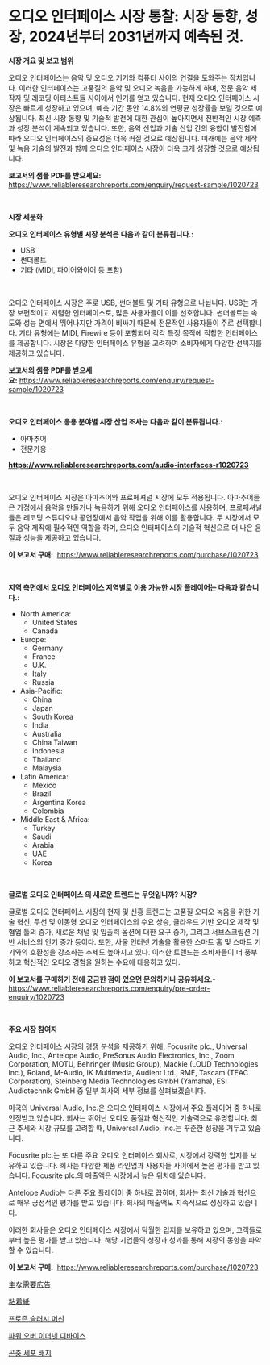 <p><h1>오디오 인터페이스 시장 통찰: 시장 동향, 성장, 2024년부터 2031년까지 예측된 것.</h1></p><p><strong>시장 개요 및 보고 범위</strong></p>
<p><p>오디오 인터페이스는 음악 및 오디오 기기와 컴퓨터 사이의 연결을 도와주는 장치입니다. 이러한 인터페이스는 고품질의 음악 및 오디오 녹음을 가능하게 하며, 전문 음악 제작자 및 레코딩 아티스트들 사이에서 인기를 얻고 있습니다. 현재 오디오 인터페이스 시장은 빠르게 성장하고 있으며, 예측 기간 동안 14.8%의 연평균 성장률을 보일 것으로 예상됩니다. 최신 시장 동향 및 기술적 발전에 대한 관심이 높아지면서 전반적인 시장 예측과 성장 분석이 계속되고 있습니다. 또한, 음악 산업과 기술 산업 간의 융합이 발전함에 따라 오디오 인터페이스의 중요성은 더욱 커질 것으로 예상됩니다. 미래에는 음악 제작 및 녹음 기술의 발전과 함께 오디오 인터페이스 시장이 더욱 크게 성장할 것으로 예상됩니다.</p></p>
<p><strong>보고서의 샘플 PDF를 받으세요:</strong> <a href="https://www.reliableresearchreports.com/enquiry/request-sample/1020723">https://www.reliableresearchreports.com/enquiry/request-sample/1020723</a></p>
<p>&nbsp;</p>
<p><strong>시장 세분화</strong></p>
<p><strong>오디오 인터페이스 유형별 시장 분석은 다음과 같이 분류됩니다.:</strong></p>
<p><ul><li>USB</li><li>썬더볼트</li><li>기타 (MIDI, 파이어와이어 등 포함)</li></ul></p>
<p>&nbsp;</p>
<p><p>오디오 인터페이스 시장은 주로 USB, 썬더볼트 및 기타 유형으로 나뉩니다. USB는 가장 보편적이고 저렴한 인터페이스로, 많은 사용자들이 이를 선호합니다. 썬더볼트는 속도와 성능 면에서 뛰어나지만 가격이 비싸기 때문에 전문적인 사용자들이 주로 선택합니다. 기타 유형에는 MIDI, Firewire 등이 포함되며 각각 특정 목적에 적합한 인터페이스를 제공합니다. 시장은 다양한 인터페이스 유형을 고려하여 소비자에게 다양한 선택지를 제공하고 있습니다.</p></p>
<p><strong>보고서의 샘플 PDF를 받으세요:</strong>&nbsp;<a href="https://www.reliableresearchreports.com/enquiry/request-sample/1020723">https://www.reliableresearchreports.com/enquiry/request-sample/1020723</a></p>
<p>&nbsp;</p>
<p><strong> 오디오 인터페이스 응용 분야별 시장 산업 조사는 다음과 같이 분류됩니다.:</strong></p>
<p><ul><li>아마추어</li><li>전문가용</li></ul></p>
<p><strong><a href="https://www.reliableresearchreports.com/audio-interfaces-r1020723">https://www.reliableresearchreports.com/audio-interfaces-r1020723</a></strong></p>
<p>&nbsp;</p>
<p><p>오디오 인터페이스 시장은 아마추어와 프로페셔널 시장에 모두 적용됩니다. 아마추어들은 가정에서 음악을 만들거나 녹음하기 위해 오디오 인터페이스를 사용하며, 프로페셔널들은 레코딩 스튜디오나 공연장에서 음악 작업을 위해 이를 활용합니다. 두 시장에서 모두 음악 제작에 필수적인 역할을 하며, 오디오 인터페이스의 기술적 혁신으로 더 나은 음질과 성능을 제공하고 있습니다.</p></p>
<p><strong>이 보고서 구매:</strong>&nbsp; <a href="https://www.reliableresearchreports.com/purchase/1020723">https://www.reliableresearchreports.com/purchase/1020723</a></p>
<p>&nbsp;</p>
<p><strong>지역 측면에서 오디오 인터페이스 지역별로 이용 가능한 시장 플레이어는 다음과 같습니다.:</strong></p>
<p><ul>
    <li>
        North America:
        <ul>
            <li>United States</li>
            <li>Canada</li>
        </ul>
    </li>
    <li>
        Europe:
        <ul>
            <li>Germany</li>
            <li>France</li>
            <li>U.K.</li>
            <li>Italy</li>
            <li>Russia</li>
        </ul>
    </li>
    <li>
        Asia-Pacific:
        <ul>
            <li>China</li>
            <li>Japan</li>
            <li>South Korea</li>
            <li>India</li>
            <li>Australia</li>
            <li>China Taiwan</li>
            <li>Indonesia</li>
            <li>Thailand</li>
            <li>Malaysia</li>
        </ul>
    </li>
    <li>
        Latin America:
        <ul>
            <li>Mexico</li>
            <li>Brazil</li>
            <li>Argentina Korea</li>
            <li>Colombia</li>
        </ul>
    </li>
    <li>
        Middle East & Africa:
        <ul>
            <li>Turkey</li>
            <li>Saudi</li>
            <li>Arabia</li>
            <li>UAE</li>
            <li>Korea</li>
        </ul>
    </li>
    </ul></p>
<p>&nbsp;</p>
<p><strong>글로벌 오디오 인터페이스 의 새로운 트렌드는 무엇입니까? 시장?</strong></p>
<p><p>글로벌 오디오 인터페이스 시장의 현재 및 신흥 트렌드는 고품질 오디오 녹음을 위한 기술 혁신, 무선 및 이동형 오디오 인터페이스의 수요 상승, 클라우드 기반 오디오 제작 및 협업 툴의 증가, 새로운 채널 및 입출력 옵션에 대한 요구 증가, 그리고 서브스크립션 기반 서비스의 인기 증가 등이다. 또한, 사물 인터넷 기술을 활용한 스마트 홈 및 스마트 기기와의 호환성을 강조하는 추세도 높아지고 있다. 이러한 트렌드는 소비자들이 더 풍부하고 혁신적인 오디오 경험을 원하는 수요에 대응하고 있다.</p></p>
<p><strong>이 보고서를 구매하기 전에 궁금한 점이 있으면 문의하거나 공유하세요.</strong>- <a href="https://www.reliableresearchreports.com/enquiry/pre-order-enquiry/1020723">https://www.reliableresearchreports.com/enquiry/pre-order-enquiry/1020723</a></p>
<p>&nbsp;</p>
<p><strong>주요 시장 참여자</strong></p>
<p><p>오디오 인터페이스 시장의 경쟁 분석을 제공하기 위해, Focusrite plc., Universal Audio, Inc., Antelope Audio, PreSonus Audio Electronics, Inc., Zoom Corporation, MOTU, Behringer (Music Group), Mackie (LOUD Technologies Inc.), Roland, M-Audio, IK Multimedia, Audient Ltd., RME, Tascam (TEAC Corporation), Steinberg Media Technologies GmbH (Yamaha), ESI Audiotechnik GmbH 중 일부 회사의 세부 정보를 살펴보겠습니다.</p><p>미국의 Universal Audio, Inc.은 오디오 인터페이스 시장에서 주요 플레이어 중 하나로 인정받고 있습니다. 회사는 뛰어난 오디오 품질과 혁신적인 기술력으로 유명합니다. 최근 추세와 시장 규모를 고려할 때, Universal Audio, Inc.는 꾸준한 성장을 거두고 있습니다.</p><p>Focusrite plc.는 또 다른 주요 오디오 인터페이스 회사로, 시장에서 강력한 입지를 보유하고 있습니다. 회사는 다양한 제품 라인업과 사용자들 사이에서 높은 평가를 받고 있습니다. Focusrite plc.의 매출액은 시장에서 높은 위치에 있습니다.</p><p>Antelope Audio는 다른 주요 플레이어 중 하나로 꼽히며, 회사는 최신 기술과 혁신으로 매우 긍정적인 평가를 받고 있습니다. 회사의 매출액도 지속적으로 성장하고 있습니다.</p><p>이러한 회사들은 오디오 인터페이스 시장에서 탁월한 입지를 보유하고 있으며, 고객들로부터 높은 평가를 받고 있습니다. 해당 기업들의 성장과 성과를 통해 시장의 동향을 파악할 수 있습니다.</p></p>
<p><strong>이 보고서 구매:</strong>&nbsp;&nbsp;<a href="https://www.reliableresearchreports.com/purchase/1020723">https://www.reliableresearchreports.com/purchase/1020723</a></p>
<p><p><a href="https://medium.com/@urinalisis45667/%E4%B8%BB%E8%A6%81%E9%9C%80%E8%A6%81%E5%BA%83%E5%91%8A%E5%B8%82%E5%A0%B4%E8%A6%8F%E6%A8%A1%E3%81%AF-%E3%82%B0%E3%83%AD%E3%83%BC%E3%83%90%E3%83%AB%E7%94%A3%E6%A5%AD%E3%81%AE%E6%9C%80%E8%89%AF%E3%81%AE%E3%83%9E%E3%83%BC%E3%82%B1%E3%83%86%E3%82%A3%E3%83%B3%E3%82%B0%E3%83%81%E3%83%A3%E3%83%8D%E3%83%AB%E3%82%92%E6%98%8E%E3%82%89%E3%81%8B%E3%81%AB%E3%81%99%E3%82%8B-04cd76f17a5c">主な需要広告</a></p><p><a href="https://medium.com/@johndory19/%E7%B2%98%E7%9D%80%E7%B4%99%E3%81%AE%E5%B8%82%E5%A0%B4%E3%82%B7%E3%82%A7%E3%82%A2%E3%81%AE%E6%8E%A8%E7%A7%BB%E3%81%A8%E5%B8%82%E5%A0%B4%E6%88%90%E9%95%B7%E3%83%88%E3%83%AC%E3%83%B3%E3%83%892024%E5%B9%B4%E3%81%8B%E3%82%892031%E5%B9%B4%E3%81%BE%E3%81%A7-fb549904fe14">粘着紙</a></p><p><a href="https://medium.com/@jamar_anas/%EB%83%89%EB%8F%99-%EC%8A%AC%EB%9F%AC%EC%8B%9C-%EB%A8%B8%EC%8B%A0-%EC%8B%9C%EC%9E%A5-%EA%B7%9C%EB%AA%A8-%EC%8B%9C%EC%9E%A5-%EC%A0%84%EB%A7%9D-%EB%B0%8F-%EC%8B%9C%EC%9E%A5-%EC%98%88%EC%B8%A1-2024%EB%85%84%EB%B6%80%ED%84%B0-2031%EB%85%84%EA%B9%8C%EC%A7%80-ccb7f4cbc04f">프로즌 슬러시 머신</a></p><p><a href="https://github.com/CorEmtymerich56566/Market-Research-Report-List-1/blob/main/424719519468.md">파워 오버 이더넷 디바이스</a></p><p><a href="https://medium.com/@maxinewilloughby/%EA%B3%A4%EC%B6%A9-%EC%84%B8%ED%8F%AC-%EB%B0%B0%EC%A7%80-%EC%8B%9C%EC%9E%A5-%EC%8B%9C%EC%9E%A5-cagr-%EC%8B%9C%EC%9E%A5-%EB%8F%99%ED%96%A5-%EB%B0%8F-%EC%84%B1%EC%9E%A5-%EC%A0%84%EB%9E%B5%EC%97%90-%EB%8C%80%ED%95%9C-%ED%86%B5%EC%B0%B0%EB%A0%A5-ef7553ba77fa">곤충 세포 배지</a></p></p>